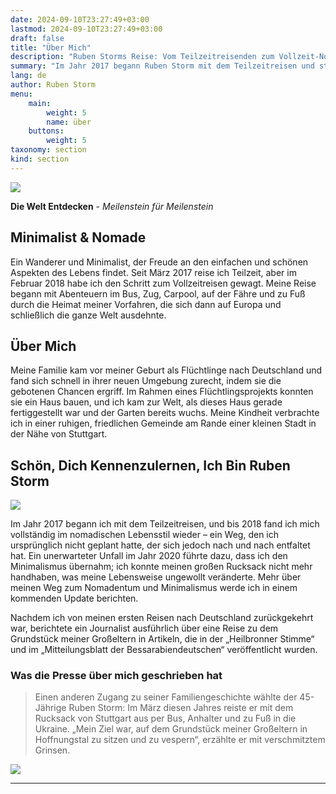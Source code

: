```yaml
---
date: 2024-09-10T23:27:49+03:00
lastmod: 2024-09-10T23:27:49+03:00
draft: false
title: "Über Mich"
description: "Ruben Storms Reise: Vom Teilzeitreisenden zum Vollzeit-Nomaden und Minimalisten – Ein Weg zur Freiheit"
summary: "Im Jahr 2017 begann Ruben Storm mit dem Teilzeitreisen und stellte 2018 auf Vollzeit-Nomadentum um. Ein unerwarteter Unfall im Jahr 2020 führte dazu, dass er den minimalistischen Lebensstil übernahm. Entdecken Sie Ruben Storms Reise vom Teilzeitreisenden zum Vollzeit-Nomaden und Minimalisten und erfahren Sie mehr über seine einzigartigen Erfahrungen und Erkenntnisse."
lang: de
author: Ruben Storm
menu: 
    main:
        weight: 5
        name: über
    buttons:
        weight: 5
taxonomy: section
kind: section
---
```

![][HeaderImage]

**Die Welt Entdecken** - *Meilenstein für Meilenstein*

## Minimalist & Nomade

Ein Wanderer und Minimalist, der Freude an den einfachen und schönen Aspekten des Lebens findet. Seit März 2017 reise ich Teilzeit, aber im Februar 2018 habe ich den Schritt zum Vollzeitreisen gewagt. Meine Reise begann mit Abenteuern im Bus, Zug, Carpool, auf der Fähre und zu Fuß durch die Heimat meiner Vorfahren, die sich dann auf Europa und schließlich die ganze Welt ausdehnte.

## Über Mich

Meine Familie kam vor meiner Geburt als Flüchtlinge nach Deutschland und fand sich schnell in ihrer neuen Umgebung zurecht, indem sie die gebotenen Chancen ergriff. Im Rahmen eines Flüchtlingsprojekts konnten sie ein Haus bauen, und ich kam zur Welt, als dieses Haus gerade fertiggestellt war und der Garten bereits wuchs. Meine Kindheit verbrachte ich in einer ruhigen, friedlichen Gemeinde am Rande einer kleinen Stadt in der Nähe von Stuttgart.

## Schön, Dich Kennenzulernen, Ich Bin Ruben Storm

![][defMeCenterImage]

Im Jahr 2017 begann ich mit dem Teilzeitreisen, und bis 2018 fand ich mich vollständig im nomadischen Lebensstil wieder – ein Weg, den ich ursprünglich nicht geplant hatte, der sich jedoch nach und nach entfaltet hat. Ein unerwarteter Unfall im Jahr 2020 führte dazu, dass ich den Minimalismus übernahm; ich konnte meinen großen Rucksack nicht mehr handhaben, was meine Lebensweise ungewollt veränderte. Mehr über meinen Weg zum Nomadentum und Minimalismus werde ich in einem kommenden Update berichten.

Nachdem ich von meinen ersten Reisen nach Deutschland zurückgekehrt war, berichtete ein Journalist ausführlich über eine Reise zu dem Grundstück meiner Großeltern in Artikeln, die in der „Heilbronner Stimme“ und im „Mitteilungsblatt der Bessarabiendeutschen“ veröffentlicht wurden.


### Was die Presse über mich geschrieben hat
> Einen anderen Zugang zu seiner Familiengeschichte wählte der 45-Jährige Ruben Storm: Im März diesen Jahres reiste er mit dem Rucksack von Stuttgart aus per Bus, Anhalter und zu Fuß in die Ukraine. „Mein Ziel war, auf dem Grundstück meiner Großeltern in Hoffnungstal zu sitzen und zu vespern“, erzählte er mit verschmitztem Grinsen.
> 

![][defMeBottomImage]

---

[HeaderImage]: /images/me/PXL_20220216_131549191.webp
[defMeCenterImage]: /images/me/PXL_20231214_094800709-scaled.webp
[defMeBottomImage]: /images/me/IMG_20170403_122826.webp